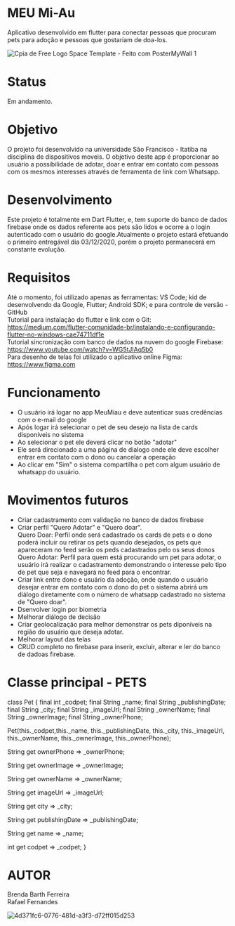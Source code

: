 # MEU Mi-Au
Aplicativo desenvolvido em flutter para conectar pessoas que procuram pets para adoção e pessoas que gostariam de doa-los.

![Cpia de Free Logo Space Template - Feito com PosterMyWall 1](https://user-images.githubusercontent.com/69700727/101115057-74d4de80-35c1-11eb-9cd7-253ab84da395.png)

# Status
Em andamento.

# Objetivo
O projeto foi desenvolvido na universidade São Francisco - Itatiba na disciplina de dispositivos moveis.
O objetivo deste app é proporcionar ao usuário a possibilidade de adotar, doar e entrar em contato com pessoas com os mesmos interesses através de ferramenta de link com Whatsapp.

# Desenvolvimento
Este projeto é totalmente em Dart Flutter, e, tem suporte do banco de dados firebase onde os dados referente aos pets são lidos e ocorre a o login autenticado com o usuário do google.Atualmente o projeto estará efetuando o primeiro entregável dia 03/12/2020, porém o projeto permanecerá em constante evolução.

# Requisitos
Até o momento, foi utilizado apenas as ferramentas: VS Code; kid de desenvolvendo da Google, Flutter; Android SDK; e para controle de versão - GitHub <br>
Tutorial para instalação do flutter e link com o Git: https://medium.com/flutter-comunidade-br/instalando-e-configurando-flutter-no-windows-cae74711df1e <br>
Tutorial sincronização com banco de dados na nuvem do google Firebase: https://www.youtube.com/watch?v=WG5tJIAq5b0 <br>
Para desenho de telas foi utilizado o aplicativo online Figma: https://www.figma.com 

# Funcionamento
- O usuário irá logar no app MeuMiau e deve autenticar suas credências com o e-mail do google
- Após logar irá selecionar o pet de seu desejo na lista de cards disponíveis no sistema
- Ao selecionar o pet ele deverá clicar no botão "adotar"
- Ele será direcionado a uma página de dialogo onde ele deve escolher entrar em contato com o dono ou cancelar a operação
- Ao clicar em "Sim" o sistema compartilha o pet com algum usuário de whatsapp do usuário.

# Movimentos futuros
- Criar cadastramento com validação no banco de dados firebase<br>
- Criar perfil "Quero Adotar" e "Quero doar". <br>
  Quero Doar: Perfil onde será cadastrado os cards de pets e o dono poderá incluir ou retirar os pets quando desejados, os pets que apareceram no feed serão os peds       cadastrados pelo os seus donos<br>
  Quero Adotar: Perfil para quem está procurando um pet para adotar, o usuário irá realizar o cadastramento demonstrando o interesse pelo tipo de pet que seja e navegará no feed para o encontrar. <br>
- Criar link entre dono e usuário da adoção, onde quando o usuário desejar entrar em contato com o dono do pet o sistema abrirá um diálogo diretamente com o número de whatsapp cadastrado no sistema de "Quero doar".<br>
- Dsenvolver login por biometria<br>
- Melhorar diálogo de decisão<br>
- Criar geolocalização para melhor demonstrar os pets diponíveis na região do usuário que deseja adotar. <br>
- Melhorar layout das telas<br>
- CRUD completo no firebase para inserir, excluir, alterar e ler do banco de dadoas firebase. <br>

# Classe principal - PETS 

class Pet {
  final int _codpet;
  final String _name;
  final String _publishingDate;
  final String _city;
  final String _imageUrl;
  final String _ownerName;
  final String _ownerImage;
  final String _ownerPhone;

  Pet(this._codpet,this._name, this._publishingDate, this._city, this._imageUrl,
      this._ownerName, this._ownerImage, this._ownerPhone);

  String get ownerPhone => _ownerPhone;

  String get ownerImage => _ownerImage;

  String get ownerName => _ownerName;

  String get imageUrl => _imageUrl;

  String get city => _city;

  String get publishingDate => _publishingDate;

  String get name => _name;

  int get codpet => _codpet;
}

# AUTOR
Brenda Barth Ferreira <br>
Rafael Fernandes <br>

![4d371fc6-0776-481d-a3f3-d72ff015d253](https://user-images.githubusercontent.com/69700727/101116132-4821c680-35c3-11eb-97cc-f9a9ef5ff022.jpg)
